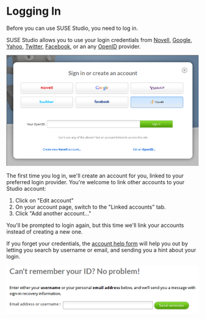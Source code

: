 # Logging In

Before you can use SUSE Studio, you need to log in.

SUSE Studio allows you to use your login credentials from [Novell](https://secure-www.novell.com/selfreg/jsp/createAccount.jsp),
[Google](https://accounts.google.com/NewAccount), [Yahoo](https://edit.yahoo.com/registration), [Twitter](https://twitter.com/), [Facebook](https://www.facebook.com/), or an any [OpenID](http://openid.net) provider.

![Studio Qs Login Online](studio-qs-login-online.png)

The first time you log in, we'll create an account for you, linked to your preferred login provider. You're welcome to link other accounts to your Studio account:

1. Click on "Edit account"
2. On your account page, switch to the "Linked accounts" tab.
3. Click "Add another account..."

You'll be prompted to login again, but this time we'll link your accounts instead of creating a new one.

If you forget your credentials, the [account help form](http://susestudio.com/account/help) will help you out by letting you search by username or email, and sending you a hint about your login.

![Studio account help](studio-account-help.png)
